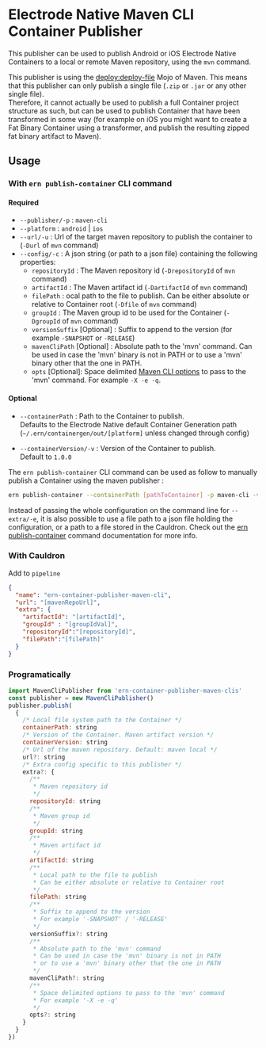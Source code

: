 # Electrode Native Maven CLI Container Publisher

This publisher can be used to publish Android or iOS Electrode Native Containers to a local or remote Maven repository, using the `mvn` command.

This publisher is using the [deploy:deploy-file](https://maven.apache.org/plugins/maven-deploy-plugin/usage.html) Mojo of Maven. This means that this publisher can only publish a single file (`.zip` or `.jar` or any other single file).\
Therefore, it cannot actually be used to publish a full Container project structure as such, but can be used to publish Container that have been transformed in some way (for example on iOS you might want to create a Fat Binary Container using a transformer, and publish the resulting zipped fat binary artifact to Maven).

## Usage

### With `ern publish-container` CLI command

#### Required

- `--publisher/-p` : `maven-cli`
- `--platform` : `android` | `ios`
- `--url/-u` : Url of the target maven repository to publish the container to (`-Durl` of `mvn` command)
- `--config/-c` : A json string (or path to a json file) containing the following properties:
  - `repositoryId` : The Maven repository id (`-DrepositoryId` of `mvn` command)
  - `artifactId` : The Maven artifact id (`-DartifactId` of `mvn` command)
  - `filePath` : ocal path to the file to publish. Can be either absolute or relative to Container root (`-Dfile` of `mvn` command)
  - `groupId` : The Maven group id to be used for the Container (`-DgroupId` of `mvn` command)
  - `versionSuffix` [Optional] : Suffix to append to the version (for example `-SNAPSHOT` or `-RELEASE`)
  - `mavenCliPath` [Optional] : Absolute path to the 'mvn' command. Can be used in case the 'mvn' binary is not in PATH or to use a 'mvn' binary other that the one in PATH.
  - `opts` [Optional]: Space delimited [Maven CLI options](http://maven.apache.org/ref/3.1.0/maven-embedder/cli.html#) to pass to the 'mvn' command. For example `-X -e -q`.

#### Optional

- `--containerPath` : Path to the Container to publish.\
Defaults to the Electrode Native default Container Generation path (`~/.ern/containergen/out/[platform]` unless changed through config)

- `--containerVersion/-v` : Version of the Container to publish.\
Default to `1.0.0`

 The `ern publish-container` CLI command can be used as follow to manually publish a Container using the maven publisher :

```sh
ern publish-container --containerPath [pathToContainer] -p maven-cli -v [containerVersion] -u [mavenRepoUrl] -e '{"repositoryId":"[repositoryId]", "artifactId":"[artifactId]", "groupId":"[groupId], "filePath":"[filePath]"}'
```

Instead of passing the whole configuration on the command line for `--extra/-e`, it is also possible to use a file path to a json file holding the configuration, or a path to a file stored in the Cauldron. Check out the [ern publish-container](https://native.electrode.io/cli-commands/publish-container) command documentation for more info.

### With Cauldron

Add to `pipeline`

```json
{
  "name": "ern-container-publisher-maven-cli",
  "url": "[mavenRepoUrl]",
  "extra": {
    "artifactId": "[artifactId]",
    "groupId" : "[groupIdVal]",
    "repositoryId":"[repositoryId]",
    "filePath":"[filePath]"
  }
}
```

### Programatically

```js
import MavenCliPublisher from 'ern-container-publisher-maven-clis'
const publisher = new MavenCliPublisher()
publisher.publish(
  {
    /* Local file system path to the Container */
    containerPath: string
    /* Version of the Container. Maven artifact version */
    containerVersion: string
    /* Url of the maven repository. Default: maven local */
    url?: string
    /* Extra config specific to this publisher */
    extra?: {
      /**
       * Maven repository id
       */
      repositoryId: string
      /**
       * Maven group id
       */
      groupId: string
      /**
       * Maven artifact id
       */
      artifactId: string
      /**
       * Local path to the file to publish
       * Can be either absolute or relative to Container root
       */
      filePath: string
      /**
       * Suffix to append to the version
       * For example '-SNAPSHOT' / '-RELEASE'
       */
      versionSuffix?: string
      /**
       * Absolute path to the 'mvn' command
       * Can be used in case the 'mvn' binary is not in PATH
       * or to use a 'mvn' binary other that the one in PATH
       */
      mavenCliPath?: string
      /**
       * Space delimited options to pass to the 'mvn' command
       * For example '-X -e -q'
       */
      opts?: string
    }
  }
})
```
